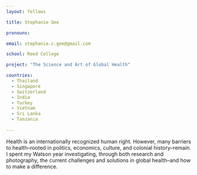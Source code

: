 ```yaml
---
layout: fellows

title: Stephanie Gee

pronouns: 

email: stephanie.c.gee@gmail.com

school: Reed College

project: "The Science and Art of Global Health"

countries:
  - Thailand
  - Singapore
  - Switzerland
  - India
  - Turkey
  - Vietnam
  - Sri Lanka
  - Tanzania
  
---
```


Health is an internationally recognized human right. However, many barriers to health–rooted in politics, economics, culture, and colonial history–remain. I spent my Watson year investigating, through both research and photography, the current challenges and solutions in global health–and how to make a difference.